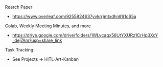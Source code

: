 Rearch Paper
  - https://www.overleaf.com/9255824637yvkrrjmtxdhn#61c65a
    
Colab, Weekly Meeting Minutes, and more
  - https://drive.google.com/drive/folders/1WLycaqx58UtYXURz1CrHp3XcY_dej7Am?usp=share_link

Task Tracking
  - See Projects -> HITL-Art-Kanban

